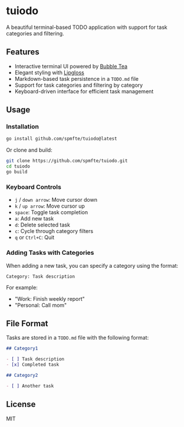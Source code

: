 # tuiodo

A beautiful terminal-based TODO application with support for task categories and filtering.

## Features

- Interactive terminal UI powered by [Bubble Tea](https://github.com/charmbracelet/bubbletea)
- Elegant styling with [Lipgloss](https://github.com/charmbracelet/lipgloss)
- Markdown-based task persistence in a `TODO.md` file
- Support for task categories and filtering by category
- Keyboard-driven interface for efficient task management

## Usage

### Installation

```bash
go install github.com/spmfte/tuiodo@latest
```

Or clone and build:

```bash
git clone https://github.com/spmfte/tuiodo.git
cd tuiodo
go build
```

### Keyboard Controls

- `j` / `down arrow`: Move cursor down
- `k` / `up arrow`: Move cursor up
- `space`: Toggle task completion
- `a`: Add new task
- `d`: Delete selected task
- `c`: Cycle through category filters
- `q` or `Ctrl+C`: Quit

### Adding Tasks with Categories

When adding a new task, you can specify a category using the format:

```
Category: Task description
```

For example:
- "Work: Finish weekly report"
- "Personal: Call mom"

## File Format

Tasks are stored in a `TODO.md` file with the following format:

```markdown
## Category1

- [ ] Task description
- [x] Completed task

## Category2

- [ ] Another task
```

## License

MIT 